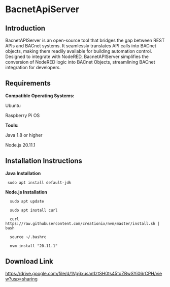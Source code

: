 # BacnetApiServer


Introduction
--

BacnetAPIServer is an open-source tool that bridges the gap between REST APIs and BACnet systems. It seamlessly translates API calls into BACnet objects, making them readily available for building automation control. Designed to integrate with NodeRED, BacnetAPIServer simplifies the conversion of NodeRED logic into BACnet Objects, streamlining BACnet integration for developers.

Requirements
--

**Compatible Operating Systems:**
 
 Ubuntu
 
 Raspberry Pi OS
 
**Tools:**

Java 1.8 or higher

Node.js 20.11.1


Installation Instructions
--

**Java Installation**

     sudo apt install default-jdk

**Node.js Installation**

      sudo apt update

      sudo apt install curl 
     
      curl https://raw.githubusercontent.com/creationix/nvm/master/install.sh | bash 
     
      source ~/.bashrc   
     
      nvm install "20.11.1"



 
Download Link
--
https://drive.google.com/file/d/1Vg6xusan1ztSH0ts45toZBwSYi06rCPH/view?usp=sharing

